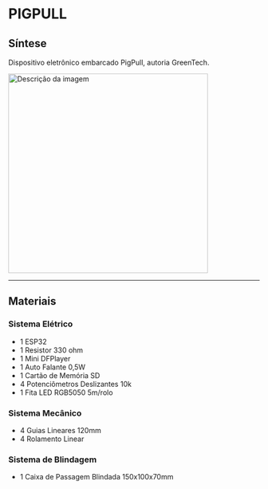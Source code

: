 # PIGPULL #

## Síntese

Dispositivo eletrônico embarcado PigPull, autoria GreenTech.

<img src="(https://github.com/LeoIgreja11/PigPull/blob/main/Logo.jpeg)" alt="Descrição da imagem" width="400">

---
## Materiais
### Sistema Elétrico
- 1 ESP32
- 1 Resistor 330 ohm
- 1 Mini DFPlayer
- 1 Auto Falante 0,5W
- 1 Cartão de Memória SD
- 4 Potenciômetros Deslizantes 10k
- 1 Fita LED RGB5050 5m/rolo

### Sistema Mecânico
- 4 Guias Lineares 120mm
- 4 Rolamento Linear

### Sistema de Blindagem
- 1 Caixa de Passagem Blindada 150x100x70mm
